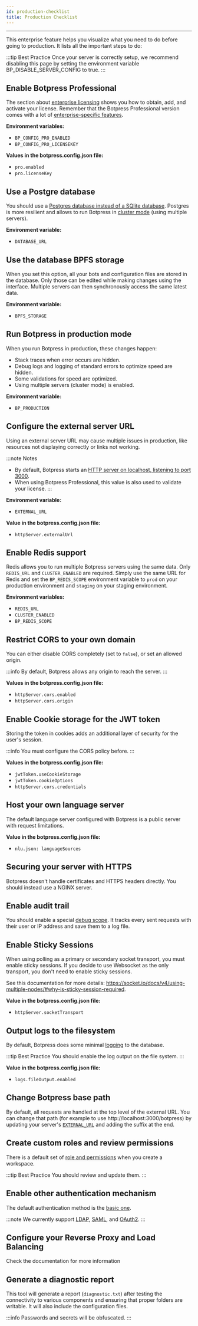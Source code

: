 ```yaml
---
id: production-checklist
title: Production Checklist
---
```


--------------------

This enterprise feature helps you visualize what you need to do before going to production. It lists all the important steps to do:

:::tip Best Practice
Once your server is correctly setup, we recommend disabling this page by setting the environment variable BP_DISABLE_SERVER_CONFIG to true.
:::

## Enable Botpress Professional

The section about [enterprise licensing](/enterprise/licensing/enterprise-licensing) shows you how to obtain, add, and activate your license. Remember that the Botpress Professional version comes with a lot of [enterprise-specific features](/overview/features#enterprise-specific-features). 

**Environment variables:**
- `BP_CONFIG_PRO_ENABLED`
- `BP_CONFIG_PRO_LICENSEKEY`

**Values in the botpress.config.json file:**
- `pro.enabled`
- `pro.licenseKey`

## Use a Postgre database

You should use a [Postgres database instead of a SQlite database](/building-chatbots/developers/database#how-to-switch-from-sqlite-to-postgressql). Postgres is more resilient and allows to run Botpress in [cluster mode](/going-to-production/deploy/enterprise-scaling) (using multiple servers).

**Environment variable:**
- `DATABASE_URL`

## Use the database BPFS storage

When you set this option, all your bots and configuration files are stored in the database. Only those can be edited while making changes using the interface.
Multiple servers can then synchronously access the same latest data.

**Environment variable:**
- `BPFS_STORAGE`

## Run Botpress in production mode

When you run Botpress in production, these changes happen:

- Stack traces when error occurs are hidden.
- Debug logs and logging of standard errors to optimize speed are hidden.
- Some validations for speed are optimized.
- Using multiple servers (cluster mode) is enabled.

**Environment variable:**
- `BP_PRODUCTION`

## Configure the external server URL

Using an external server URL may cause multiple issues in production, like resources not displaying correctly or links not working. 

:::note Notes
- By default, Botpress starts an [HTTP server on localhost, listening to port 3000](/going-to-production/deploy/#http-server-configuration).
- When using Botpress Professional, this value is also used to validate your license.
:::

**Environment variable:**
- `EXTERNAL_URL`

**Value in the botpress.config.json file:**
- `httpServer.externalUrl`

## Enable Redis support

Redis allows you to run multiple Botpress servers using the same data. Only `REDIS_URL` and `CLUSTER_ENABLED` are required. Simply use the same URL for Redis and set the `BP_REDIS_SCOPE` environment variable to `prod` on your production environment and `staging` on your staging environment.

**Environment variables:**
- `REDIS_URL`
- `CLUSTER_ENABLED`
- `BP_REDIS_SCOPE`

## Restrict CORS to your own domain

You can either disable CORS completely (set to `false`), or set an allowed origin. 

:::info
By default, Botpress allows any origin to reach the server.
:::

**Values in the botpress.config.json file:**
- `httpServer.cors.enabled`
- `httpServer.cors.origin`

## Enable Cookie storage for the JWT token

Storing the token in cookies adds an additional layer of security for the user's session.

:::info
You must configure the CORS policy before.
:::

**Values in the botpress.config.json file:**
- `jwtToken.useCookieStorage`
- `jwtToken.cookieOptions`
- `httpServer.cors.credentials`

## Host your own language server

The default language server configured with Botpress is a public server with request limitations.

**Value in the botpress.config.json file:**
- `nlu.json: languageSources`

## Securing your server with HTTPS

Botpress doesn't handle certificates and HTTPS headers directly. You should instead use a NGINX server.

## Enable audit trail

You should enable a special [debug scope](/going-to-production/deploy/#advanced-logging). It tracks every sent requests with their user or IP address and save them to a log file.

## Enable Sticky Sessions

When using polling as a primary or secondary socket transport, you must enable sticky sessions. If you decide to use Websocket as the only transport, you don't need to enable sticky sessions.

See this documentation for more details: https://socket.io/docs/v4/using-multiple-nodes/#why-is-sticky-session-required.

**Value in the botpress.config.json file:**
- `httpServer.socketTransport`

## Output logs to the filesystem

By default, Botpress does some minimal [logging](/going-to-production/deploy/#logs-configuration) to the database. 

:::tip Best Practice
You should enable the log output on the file system.
:::

**Value in the botpress.config.json file:**
- `logs.fileOutput.enabled`

## Change Botpress base path

By default, all requests are handled at the top level of the external URL. You can change that path (for example to use http://localhost:3000/botpress) by updating your server's [`EXTERNAL_URL`](/going-to-production/deploy/#going-to-production) and adding the suffix at the end.

## Create custom roles and review permissions

There is a default set of [role and permissions](/enterprise/user-management-and-security/role-based-access-control/roles) when you create a workspace. 

:::tip Best Practice
You should review and update them.
:::

## Enable other authentication mechanism

The default authentication method is the [basic one](/enterprise/user-management-and-security/authentication-methods/basic-authentication). 

:::note
We currently support [LDAP](/enterprise/user-management-and-security/authentication-methods/ldap), [SAML](/enterprise/user-management-and-security/authentication-methods/saml), and [OAuth2](/enterprise/user-management-and-security/authentication-methods/oauth2).
:::

## Configure your Reverse Proxy and Load Balancing

Check the documentation for more information

## Generate a diagnostic report

This tool will generate a report (`diagnostic.txt`) after testing the connectivity to various components and ensuring that proper folders are writable. It will also include the configuration files.

:::info
Passwords and secrets will be obfuscated.
:::